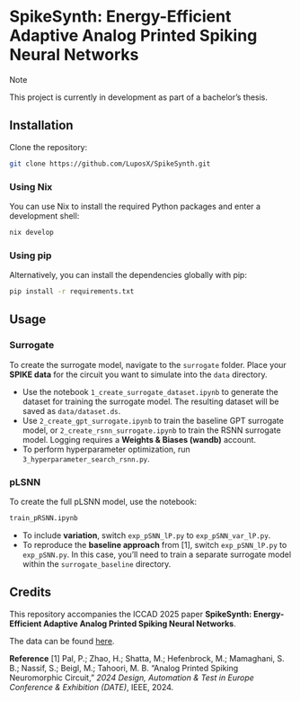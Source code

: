 # SpikeSynth: Energy-Efficient Adaptive Analog Printed Spiking Neural Networks

> [!NOTE]
> This project is currently in development as part of a bachelor’s thesis.


## Installation

Clone the repository:

```sh
git clone https://github.com/LuposX/SpikeSynth.git
```

### Using Nix

You can use Nix to install the required Python packages and enter a development shell:

```sh
nix develop
```

### Using pip

Alternatively, you can install the dependencies globally with pip:

```sh
pip install -r requirements.txt
```


## Usage

### Surrogate

To create the surrogate model, navigate to the `surrogate` folder.
Place your **SPIKE data** for the circuit you want to simulate into the `data` directory.

* Use the notebook `1_create_surrogate_dataset.ipynb` to generate the dataset for training the surrogate model.
  The resulting dataset will be saved as `data/dataset.ds`.
* Use `2_create_gpt_surrogate.ipynb` to train the baseline GPT surrogate model, or `2_create_rsnn_surrogate.ipynb` to train the RSNN surrogate model.
  Logging requires a **Weights & Biases (wandb)** account.
* To perform hyperparameter optimization, run `3_hyperparameter_search_rsnn.py`.



### pLSNN

To create the full pLSNN model, use the notebook:

```sh
train_pRSNN.ipynb
```

* To include **variation**, switch `exp_pSNN_lP.py` to `exp_pSNN_var_lP.py`.
* To reproduce the **baseline approach** from [1], switch `exp_pSNN_lP.py` to `exp_pSNN.py`.
  In this case, you’ll need to train a separate surrogate model within the `surrogate_baseline` directory.


## Credits

This repository accompanies the ICCAD 2025 paper
**SpikeSynth: Energy-Efficient Adaptive Analog Printed Spiking Neural Networks**.

The data can be found [here](https://1drv.ms/f/c/a31285484594c370/ErPw8IcCU5tCl2CpgQnXkj8BY41yb5YgZAaSnQjNQNRNEw?e=On30Sp).

**Reference**
[1] Pal, P.; Zhao, H.; Shatta, M.; Hefenbrock, M.; Mamaghani, S. B.; Nassif, S.; Beigl, M.; Tahoori, M. B.
“Analog Printed Spiking Neuromorphic Circuit,”
*2024 Design, Automation & Test in Europe Conference & Exhibition (DATE)*, IEEE, 2024.